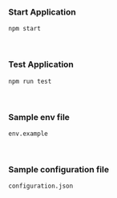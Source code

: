 ### Start Application
`npm start`

<br />

### Test Application
`npm run test`

<br />

### Sample env file
`env.example`

<br />

### Sample configuration file
`configuration.json`